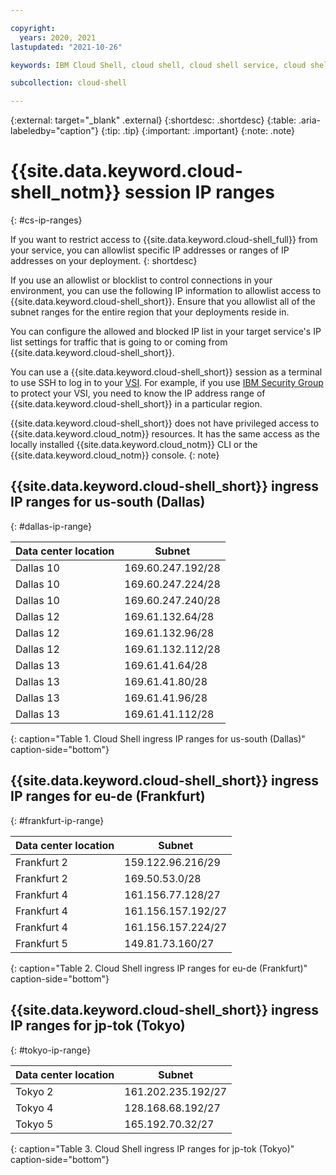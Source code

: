 ```yaml
---

copyright:
  years: 2020, 2021
lastupdated: "2021-10-26"

keywords: IBM Cloud Shell, cloud shell, cloud shell service, cloud shell ip addresses, cloud shell allowlist, cloud shell blocklist

subcollection: cloud-shell

---
```


{:external: target="_blank" .external}
{:shortdesc: .shortdesc}
{:table: .aria-labeledby="caption"}
{:tip: .tip}
{:important: .important}
{:note: .note}

# {{site.data.keyword.cloud-shell_notm}} session IP ranges
{: #cs-ip-ranges}

If you want to restrict access to {{site.data.keyword.cloud-shell_full}} from your service, you can allowlist specific IP addresses or ranges of IP addresses on your deployment.
{: shortdesc}

If you use an allowlist or blocklist to control connections in your environment, you can use the following IP information to allowlist access to {{site.data.keyword.cloud-shell_short}}. Ensure that you allowlist all of the subnet ranges for the entire region that your deployments reside in.

You can configure the allowed and blocked IP list in your target service's IP list settings for traffic that is going to or coming from {{site.data.keyword.cloud-shell_short}}.

You can use a {{site.data.keyword.cloud-shell_short}} session as a terminal to use SSH to log in to your [VSI](/docs/virtual-servers?topic=virtual-servers-about-virtual-servers). For example, if you use [IBM Security Group](/docs/security-groups?topic=security-groups-about-ibm-security-groups) to protect your VSI, you need to know the IP address range of {{site.data.keyword.cloud-shell_short}} in a particular region.

{{site.data.keyword.cloud-shell_short}} does not have privileged access to {{site.data.keyword.cloud_notm}} resources. It has the same access as the locally installed {{site.data.keyword.cloud_notm}} CLI or the {{site.data.keyword.cloud_notm}} console.
{: note}

## {{site.data.keyword.cloud-shell_short}} ingress IP ranges for us-south (Dallas)
{: #dallas-ip-range}

Data center location | Subnet
-- | --
| Dallas 10 | 169.60.247.192/28 |
| Dallas 10 | 169.60.247.224/28 |
| Dallas 10 | 169.60.247.240/28 |
| Dallas 12 | 169.61.132.64/28 |
| Dallas 12 | 169.61.132.96/28 |
| Dallas 12 | 169.61.132.112/28 |
| Dallas 13 | 169.61.41.64/28 |
| Dallas 13 | 169.61.41.80/28 |
| Dallas 13 | 169.61.41.96/28 |
| Dallas 13 | 169.61.41.112/28 |
{: caption="Table 1. Cloud Shell ingress IP ranges for us-south (Dallas)" caption-side="bottom"}

## {{site.data.keyword.cloud-shell_short}} ingress IP ranges for eu-de (Frankfurt)
{: #frankfurt-ip-range}

Data center location | Subnet
-- | --
| Frankfurt 2 | 159.122.96.216/29 |
| Frankfurt 2 | 169.50.53.0/28 |
| Frankfurt 4 | 161.156.77.128/27 |
| Frankfurt 4 | 161.156.157.192/27 |
| Frankfurt 4 | 161.156.157.224/27 |
| Frankfurt 5 | 149.81.73.160/27 |
{: caption="Table 2. Cloud Shell ingress IP ranges for eu-de (Frankfurt)" caption-side="bottom"}

## {{site.data.keyword.cloud-shell_short}} ingress IP ranges for jp-tok (Tokyo)
{: #tokyo-ip-range}

Data center location | Subnet
-- | --
| Tokyo 2 | 161.202.235.192/27 |
| Tokyo 4 | 128.168.68.192/27 |
| Tokyo 5 | 165.192.70.32/27 |
{: caption="Table 3. Cloud Shell ingress IP ranges for jp-tok (Tokyo)" caption-side="bottom"}
